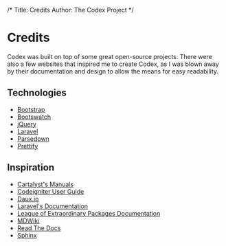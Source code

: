 /*
Title:  Credits
Author: The Codex Project
*/

# Credits
Codex was built on top of some great open-source projects. There were also a few websites that inspired me to create Codex, as I was blown away by their documentation and design to allow the means for easy readability.

## Technologies
- [Bootstrap](http://getbootstrap.com)
- [Bootswatch](http://bootswatch.com)
- [jQuery](http://jquery.com)
- [Laravel](http://laravel.com)
- [Parsedown](http://parsedown.org/)
- [Prettify](https://code.google.com/p/google-code-prettify/)

## Inspiration
- [Cartalyst's Manuals](https://cartalyst.com/manual/sentinel)
- [Codeigniter User Guide](https://ellislab.com/codeigniter/user-guide/)
- [Daux.io](http://daux.io)
- [Laravel's Documentation](http://laravel.com/docs/4.2)
- [League of Extraordinary Packages Documentation](http://flysystem.thephpleague.com/)
- [MDWiki](http://mdwiki.info)
- [Read The Docs](https://readthedocs.org/)
- [Sphinx](http://sphinx-doc.org/contents.html)
